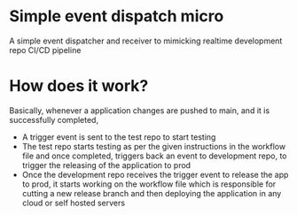 # Simple event dispatch micro
A simple event dispatcher and receiver to mimicking realtime development repo CI/CD pipeline

# How does it work?
Basically, whenever a application changes are pushed to main, and it is successfully completed,
 - A trigger event is sent to the test repo to start testing
 - The test repo starts testing as per the given instructions in the workflow file and once completed, triggers back an event to development repo, to trigger the releasing of the application to prod
 - Once the development repo receives the trigger event to release the app to prod, it starts working on the workflow file which is responsible for cutting a new release branch and then deploying the application in any cloud or self hosted servers

